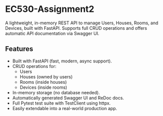 # EC530-Assignment2

A lightweight, in-memory REST API to manage Users, Houses, Rooms, and Devices, built with FastAPI.
Supports full CRUD operations and offers automatic API documentation via Swagger UI.

## Features
- Built with FastAPI (fast, modern, async support).
- CRUD operations for:
  - Users
  - Houses (owned by users)
  - Rooms (inside houses)
  - Devices (inside rooms)
- In-memory storage (no database needed).
- Automatically generated Swagger UI and ReDoc docs.
- Full Pytest test suite with TestClient using httpx.
- Easily extendable into a real-world production app.

